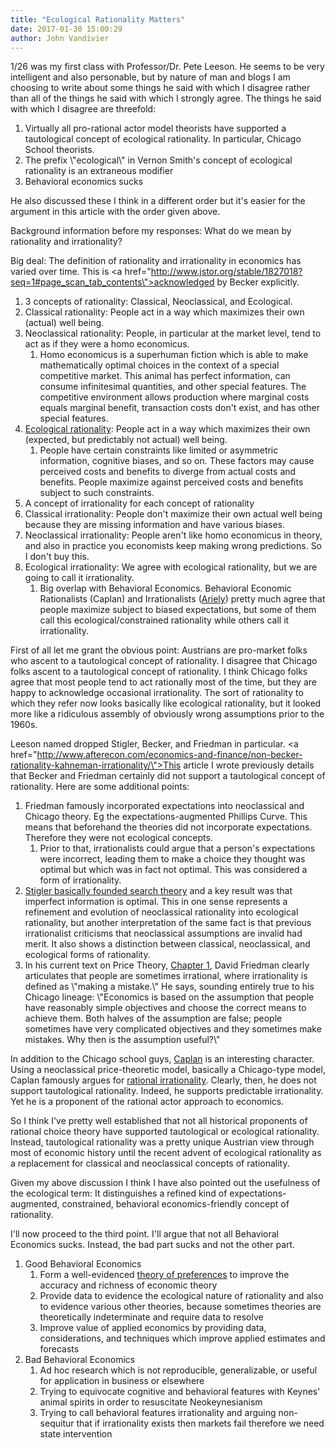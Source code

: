 ```yaml
---
title: "Ecological Rationality Matters"
date: 2017-01-30 15:00:29
author: John Vandivier
---
```




1/26 was my first class with Professor/Dr. Pete Leeson. He seems to be very intelligent and also personable, but by nature of man and blogs I am choosing to write about some things he said with which I disagree rather than all of the things he said with which I strongly agree. The things he said with which I disagree are threefold:
<ol>
 	<li>Virtually all pro-rational actor model theorists have supported a tautological concept of ecological rationality. In particular, Chicago School theorists.</li>
 	<li>The prefix \"ecological\" in Vernon Smith's concept of ecological rationality is an extraneous modifier</li>
 	<li>Behavioral economics sucks</li>
</ol>
He also discussed these I think in a different order but it's easier for the argument in this article with the order given above.

Background information before my responses: What do we mean by rationality and irrationality?

Big deal: The definition of rationality and irrationality in economics has varied over time. This is <a href=\"http://www.jstor.org/stable/1827018?seq=1#page_scan_tab_contents\">acknowledged by Becker explicitly</a>.
<ol>
 	<li>3 concepts of rationality: Classical, Neoclassical, and Ecological.</li>
 	<li>Classical rationality: People act in a way which maximizes their own (actual) well being.</li>
 	<li>Neoclassical rationality: People, in particular at the market level, tend to act as if they were a homo economicus.
<ol>
 	<li>Homo economicus is a superhuman fiction which is able to make mathematically optimal choices in the context of a special competitive market. This animal has perfect information, can consume infinitesimal quantities, and other special features. The competitive environment allows production where marginal costs equals marginal benefit, transaction costs don't exist, and has other special features.</li>
</ol>
</li>
 	<li><a href=\"https://en.wikipedia.org/w/index.php?title=Ecological_rationality&amp;oldid=755390870\">Ecological rationality</a>: People act in a way which maximizes their own (expected, but predictably not actual) well being.
<ol>
 	<li>People have certain constraints like limited or asymmetric information, cognitive biases, and so on. These factors may cause perceived costs and benefits to diverge from actual costs and benefits. People maximize against perceived costs and benefits subject to such constraints.</li>
</ol>
</li>
 	<li>A concept of irrationality for each concept of rationality</li>
 	<li>Classical irrationality: People don't maximize their own actual well being because they are missing information and have various biases.</li>
 	<li>Neoclassical irrationality: People aren't like homo economicus in theory, and also in practice you economists keep making wrong predictions. So I don't buy this.</li>
 	<li>Ecological irrationality: We agree with ecological rationality, but we are going to call it irrationality.
<ol>
 	<li>Big overlap with Behavioral Economics. Behavioral Economic Rationalists (Caplan) and Irrationalists (<a href=\"https://en.wikipedia.org/wiki/Dan_Ariely\">Ariely</a>) pretty much agree that people maximize subject to biased expectations, but some of them call this ecological/constrained rationality while others call it irrationality.</li>
</ol>
</li>
</ol>
First of all let me grant the obvious point: Austrians are pro-market folks who ascent to a tautological concept of rationality. I disagree that Chicago folks ascent to a tautological concept of rationality. I think Chicago folks agree that most people tend to act rationally most of the time, but they are happy to acknowledge occasional irrationality. The sort of rationality to which they refer now looks basically like ecological rationality, but it looked more like a ridiculous assembly of obviously wrong assumptions prior to the 1960s.

Leeson named dropped Stigler, Becker, and Friedman in particular. <a href=\"http://www.afterecon.com/economics-and-finance/non-becker-rationality-kahneman-irrationality/\">This article I wrote previously</a> details that Becker and Friedman certainly did not support a tautological concept of rationality. Here are some additional points:
<ol>
 	<li>Friedman famously incorporated expectations into neoclassical and Chicago theory. Eg the expectations-augmented Phillips Curve. This means that beforehand the theories did not incorporate expectations. Therefore they were not ecological concepts.
<ol>
 	<li>Prior to that, irrationalists could argue that a person's expectations were incorrect, leading them to make a choice they thought was optimal but which was in fact not optimal. This was considered a form of irrationality.</li>
</ol>
</li>
 	<li><a href=\"https://en.wikipedia.org/w/index.php?title=Search_theory&amp;oldid=753903472#Search_from_a_known_distribution\">Stigler basically founded search theory</a> and a key result was that imperfect information is optimal. This in one sense represents a refinement and evolution of neoclassical rationality into ecological rationality, but another interpretation of the same fact is that previous irrationalist criticisms that neoclassical assumptions are invalid had merit. It also shows a distinction between classical, neoclassical, and ecological forms of rationality.</li>
 	<li>In his current text on Price Theory, <a href=\"http://www.daviddfriedman.com/Academic/Price_Theory/PThy_Chapter_1/PThy_CHAP_1.html\">Chapter 1</a>, David Friedman clearly articulates that people are sometimes irrational, where irrationality is defined as \"making a mistake.\" He says, sounding entirely true to his Chicago lineage: \"Economics is based on the assumption that people have reasonably simple objectives and choose the correct means to achieve them. Both halves of the assumption are false; people sometimes have very complicated objectives and they sometimes make mistakes. Why then is the assumption useful?\"</li>
</ol>
In addition to the Chicago school guys, <a href=\"https://en.wikipedia.org/w/index.php?title=Bryan_Caplan&amp;oldid=757328238\">Caplan</a> is an interesting character. Using a neoclassical price-theoretic model, basically a Chicago-type model, Caplan famously argues for <a href=\"https://en.wikipedia.org/w/index.php?title=Rational_irrationality&amp;oldid=751542279\">rational irrationality</a>. Clearly, then, he does not support tautological rationality. Indeed, he supports predictable irrationality. Yet he is a proponent of the rational actor approach to economics.

So I think I've pretty well established that not all historical proponents of rational choice theory have supported tautological or ecological rationality. Instead, tautological rationality was a pretty unique Austrian view through most of economic history until the recent advent of ecological rationality as a replacement for classical and neoclassical concepts of rationality.

Given my above discussion I think I have also pointed out the usefulness of the ecological term: It distinguishes a refined kind of expectations-augmented, constrained, behavioral economics-friendly concept of rationality.

I'll now proceed to the third point. I'll argue that not all Behavioral Economics sucks. Instead, the bad part sucks and not the other part.
<ol>
 	<li>Good Behavioral Economics
<ol>
 	<li>Form a well-evidenced <a href=\"http://citeseerx.ist.psu.edu/viewdoc/download?doi=10.1.1.413.841&amp;rep=rep1&amp;type=pdf\">theory of preferences</a> to improve the accuracy and richness of economic theory</li>
 	<li>Provide data to evidence the ecological nature of rationality and also to evidence various other theories, because sometimes theories are theoretically indeterminate and require data to resolve</li>
 	<li>Improve value of applied economics by providing data, considerations, and techniques which improve applied estimates and forecasts</li>
</ol>
</li>
 	<li>Bad Behavioral Economics
<ol>
 	<li>Ad hoc research which is not reproducible, generalizable, or useful for application in business or elsewhere</li>
 	<li>Trying to equivocate cognitive and behavioral features with Keynes' animal spirits in order to resuscitate Neokeynesianism</li>
 	<li>Trying to call behavioral features irrationality and arguing non-sequitur that if irrationality exists then markets fail therefore we need state intervention</li>
</ol>
</li>
</ol>